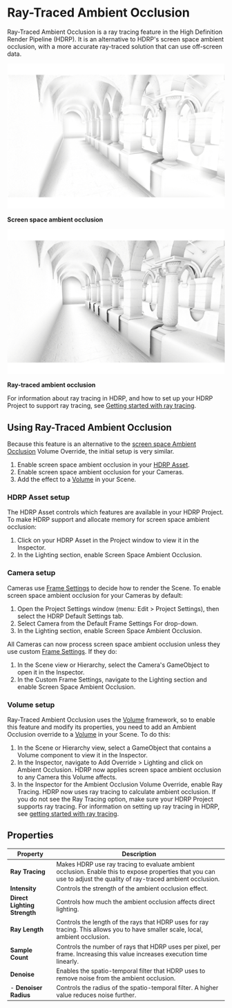 # Ray-Traced Ambient Occlusion

Ray-Traced Ambient Occlusion is a ray tracing feature in the High Definition Render Pipeline (HDRP). It is an alternative to HDRP's screen space ambient occlusion, with a more accurate ray-traced solution that can use off-screen data.

![](Images/RayTracedAmbientOcclusion1.png)

**Screen space ambient occlusion**

![](Images/RayTracedAmbientOcclusion2.png)

**Ray-traced ambient occlusion**

For information about ray tracing in HDRP, and how to set up your HDRP Project to support ray tracing, see [Getting started with ray tracing](Ray-Tracing-Getting-Started.html).

## Using Ray-Traced Ambient Occlusion

Because this feature is an alternative to the [screen space Ambient Occlusion](Override-Ambient-Occlusion.html) Volume Override, the initial setup is very similar. 

1. Enable screen space ambient occlusion in your [HDRP Asset](HDRP-Asset.html).
2. Enable screen space ambient occlusion for your Cameras.
3. Add the effect to a [Volume](Volumes.html) in your Scene.

### HDRP Asset setup

The HDRP Asset controls which features are available in your HDRP Project. To make HDRP support and allocate memory for screen space ambient occlusion:

1. Click on your HDRP Asset in the Project window to view it in the Inspector.
2. In the Lighting section, enable Screen Space Ambient Occlusion.

### Camera setup

Cameras use [Frame Settings](Frame-Settings.html) to decide how to render the Scene. To enable screen space ambient occlusion for your Cameras by default:

1. Open the Project Settings window (menu: Edit > Project Settings), then select the HDRP Default Settings tab.
2. Select Camera from the Default Frame Settings For drop-down.
3. In the Lighting section, enable Screen Space Ambient Occlusion.

All Cameras can now process screen space ambient occlusion unless they use custom [Frame Settings](Frame-Settings.html). If they do:

1. In the Scene view or Hierarchy, select the Camera's GameObject to open it in the Inspector.
2. In the Custom Frame Settings, navigate to the Lighting section and enable Screen Space Ambient Occlusion.

### Volume setup

Ray-Traced Ambient Occlusion uses the [Volume](Volumes.html) framework, so to enable this feature and modify its properties, you need to add an Ambient Occlusion override to a [Volume](Volumes.html) in your Scene. To do this:

1. In the Scene or Hierarchy view, select a GameObject that contains a Volume component to view it in the Inspector.
2. In the Inspector, navigate to Add Override > Lighting and click on Ambient Occlusion. HDRP now applies screen space ambient occlusion to any Camera this Volume affects.
3. In the Inspector for the Ambient Occlusion Volume Override, enable Ray Tracing. HDRP now uses ray tracing to calculate ambient occlusion. If you do not see the Ray Tracing option, make sure your HDRP Project supports ray tracing. For information on setting up ray tracing in HDRP, see [getting started with ray tracing](Ray-Tracing-Getting-Started.html).

## Properties

| Property                     | Description                                                  |
| ---------------------------- | ------------------------------------------------------------ |
| **Ray Tracing**              | Makes HDRP use ray tracing to evaluate ambient occlusion. Enable this to expose properties that you can use to adjust the quality of ray-traced ambient occlusion. |
| **Intensity**                | Controls the strength of the ambient occlusion effect.       |
| **Direct Lighting Strength** | Controls how much the ambient occlusion affects direct lighting. |
| **Ray Length**               | Controls the length of the rays that HDRP uses for ray tracing. This allows you to have smaller scale, local, ambient occlusion. |
| **Sample Count**             | Controls the number of rays that HDRP uses per pixel, per frame. Increasing this value increases execution time linearly. |
| **Denoise**                  | Enables the spatio-temporal filter that HDRP uses to remove noise from the ambient occlusion. |
| - **Denoiser Radius**        | Controls the radius of the spatio-temporal filter. A higher value reduces noise further. |